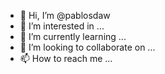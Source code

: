 - 👋 Hi, I’m @pablosdaw
- 👀 I’m interested in ...
- 🌱 I’m currently learning ...
- 💞️ I’m looking to collaborate on ...
- 📫 How to reach me ...

<!---
pablosdaw/pablosdaw is a ✨ special ✨ repository because its `README.md` (this file) appears on your GitHub profile.
You can click the Preview link to take a look at your changes.
--->

